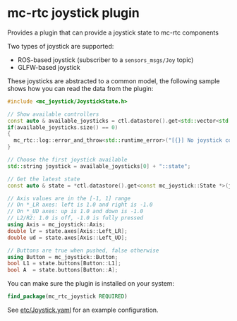 mc-rtc joystick plugin
==

Provides a plugin that can provide a joystick state to mc-rtc components

Two types of joystick are supported:
- ROS-based joystick (subscriber to a `sensors_msgs/Joy` topic)
- GLFW-based joystick

These joysticks are abstracted to a common model, the following sample shows how you can read the data from the plugin:

```cpp
#include <mc_joystick/JoystickState.h>

// Show available controllers
const auto & available_joysticks = ctl.datastore().get<std::vector<std::string>>("Joystick::connected");
if(available_joysticks.size() == 0)
{
  mc_rtc::log::error_and_throw<std::runtime_error>("[{}] No joystick connected, bye!", name());
}

// Choose the first joystick available
std::string joystick = available_joysticks[0] + "::state";

// Get the latest state
const auto & state = *ctl.datastore().get<const mc_joystick::State *>(joystick);

// Axis values are in the [-1, 1] range
// On *_LR axes: left is 1.0 and right is -1.0
// On *_UD axes: up is 1.0 and down is -1.0
// L2/R2: 1.0 is off, -1.0 is fully pressed
using Axis = mc_joystick::Axis;
double lr = state.axes[Axis::Left_LR];
double ud = state.axes[Axis::Left_UD];

// Buttons are true when pushed, false otherwise
using Button = mc_joystick::Button;
bool L1 = state.buttons[Button::L1];
bool A  = state.buttons[Button::A];
```

You can make sure the plugin is installed on your system:

```cmake
find_package(mc_rtc_joystick REQUIRED)
```

See [etc/Joystick.yaml](etc/Joystick.yaml) for an example configuration.
